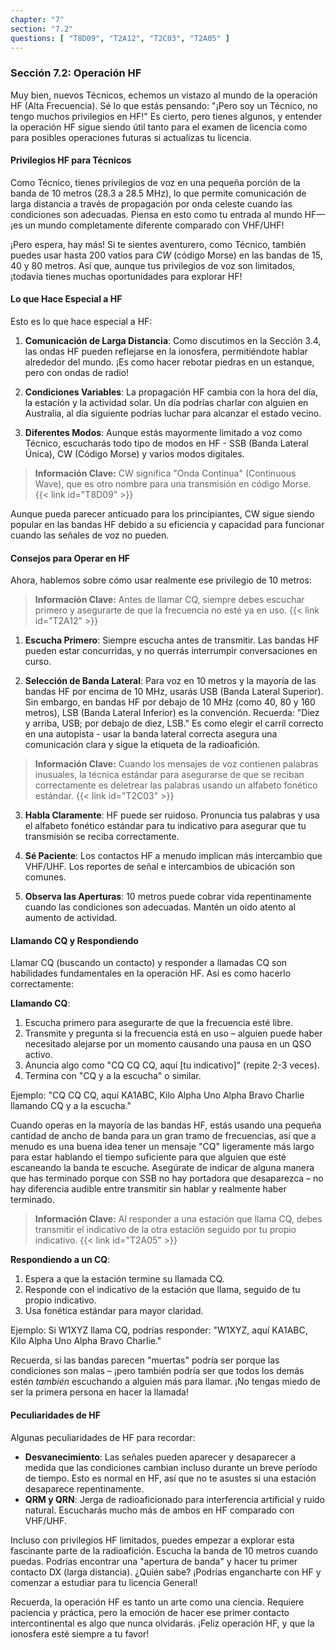 ```yaml
---
chapter: "7"
section: "7.2"
questions: [ "T8D09", "T2A12", "T2C03", "T2A05" ]
---
```


### Sección 7.2: Operación HF

Muy bien, nuevos Técnicos, echemos un vistazo al mundo de la operación HF (Alta Frecuencia). Sé lo que estás pensando: "¡Pero soy un Técnico, no tengo muchos privilegios en HF!" Es cierto, pero tienes algunos, y entender la operación HF sigue siendo útil tanto para el examen de licencia como para posibles operaciones futuras si actualizas tu licencia.

#### Privilegios HF para Técnicos

Como Técnico, tienes privilegios de voz en una pequeña porción de la banda de 10 metros (28.3 a 28.5 MHz), lo que permite comunicación de larga distancia a través de propagación por onda celeste cuando las condiciones son adecuadas. Piensa en esto como tu entrada al mundo HF—¡es un mundo completamente diferente comparado con VHF/UHF!

¡Pero espera, hay más! Si te sientes aventurero, como Técnico, también puedes usar hasta 200 vatios para *CW* (código Morse) en las bandas de 15, 40 y 80 metros. Así que, aunque tus privilegios de voz son limitados, ¡todavía tienes muchas oportunidades para explorar HF!

#### Lo que Hace Especial a HF

Esto es lo que hace especial a HF:
1. **Comunicación de Larga Distancia**: Como discutimos en la Sección 3.4, las ondas HF pueden reflejarse en la ionosfera, permitiéndote hablar alrededor del mundo. ¡Es como hacer rebotar piedras en un estanque, pero con ondas de radio!

2. **Condiciones Variables**: La propagación HF cambia con la hora del día, la estación y la actividad solar. Un día podrías charlar con alguien en Australia, al día siguiente podrías luchar para alcanzar el estado vecino.

3. **Diferentes Modos**: Aunque estás mayormente limitado a voz como Técnico, escucharás todo tipo de modos en HF - SSB (Banda Lateral Única), CW (Código Morse) y varios modos digitales.

> **Información Clave:** CW significa "Onda Continua" (Continuous Wave), que es otro nombre para una transmisión en código Morse. {{< link id="T8D09" >}}

Aunque pueda parecer anticuado para los principiantes, CW sigue siendo popular en las bandas HF debido a su eficiencia y capacidad para funcionar cuando las señales de voz no pueden.

#### Consejos para Operar en HF

Ahora, hablemos sobre cómo usar realmente ese privilegio de 10 metros:

> **Información Clave:** Antes de llamar CQ, siempre debes escuchar primero y asegurarte de que la frecuencia no esté ya en uso. {{< link id="T2A12" >}}

1. **Escucha Primero**: Siempre escucha antes de transmitir. Las bandas HF pueden estar concurridas, y no querrás interrumpir conversaciones en curso.

2. **Selección de Banda Lateral**: Para voz en 10 metros y la mayoría de las bandas HF por encima de 10 MHz, usarás USB (Banda Lateral Superior). Sin embargo, en bandas HF por debajo de 10 MHz (como 40, 80 y 160 metros), LSB (Banda Lateral Inferior) es la convención. Recuerda: "Diez y arriba, USB; por debajo de diez, LSB." Es como elegir el carril correcto en una autopista - usar la banda lateral correcta asegura una comunicación clara y sigue la etiqueta de la radioafición.

> **Información Clave:** Cuando los mensajes de voz contienen palabras inusuales, la técnica estándar para asegurarse de que se reciban correctamente es deletrear las palabras usando un alfabeto fonético estándar. {{< link id="T2C03" >}}

3. **Habla Claramente**: HF puede ser ruidoso. Pronuncia tus palabras y usa el alfabeto fonético estándar para tu indicativo para asegurar que tu transmisión se reciba correctamente.

4. **Sé Paciente**: Los contactos HF a menudo implican más intercambio que VHF/UHF. Los reportes de señal e intercambios de ubicación son comunes.

5. **Observa las Aperturas**: 10 metros puede cobrar vida repentinamente cuando las condiciones son adecuadas. Mantén un oído atento al aumento de actividad.

#### Llamando CQ y Respondiendo

Llamar CQ (buscando un contacto) y responder a llamadas CQ son habilidades fundamentales en la operación HF. Así es como hacerlo correctamente:

**Llamando CQ**:
1. Escucha primero para asegurarte de que la frecuencia esté libre.
2. Transmite y pregunta si la frecuencia está en uso – alguien puede haber necesitado alejarse por un momento causando una pausa en un QSO activo.
3. Anuncia algo como "CQ CQ CQ, aquí [tu indicativo]" (repite 2-3 veces).
4. Termina con "CQ y a la escucha" o similar.

Ejemplo: "CQ CQ CQ, aquí KA1ABC, Kilo Alpha Uno Alpha Bravo Charlie llamando CQ y a la escucha."

Cuando operas en la mayoría de las bandas HF, estás usando una pequeña cantidad de ancho de banda para un gran tramo de frecuencias, así que a menudo es una buena idea tener un mensaje "CQ" ligeramente más largo para estar hablando el tiempo suficiente para que alguien que esté escaneando la banda te escuche. Asegúrate de indicar de alguna manera que has terminado porque con SSB no hay portadora que desaparezca – no hay diferencia audible entre transmitir sin hablar y realmente haber terminado.

> **Información Clave:** Al responder a una estación que llama CQ, debes transmitir el indicativo de la otra estación seguido por tu propio indicativo. {{< link id="T2A05" >}}

**Respondiendo a un CQ**:
1. Espera a que la estación termine su llamada CQ.
2. Responde con el indicativo de la estación que llama, seguido de tu propio indicativo.
3. Usa fonética estándar para mayor claridad.

Ejemplo: Si W1XYZ llama CQ, podrías responder: "W1XYZ, aquí KA1ABC, Kilo Alpha Uno Alpha Bravo Charlie."

Recuerda, si las bandas parecen "muertas" podría ser porque las condiciones son malas – ¡pero también podría ser que todos los demás estén *también* escuchando a alguien más para llamar. ¡No tengas miedo de ser la primera persona en hacer la llamada!

#### Peculiaridades de HF

Algunas peculiaridades de HF para recordar:
- **Desvanecimiento**: Las señales pueden aparecer y desaparecer a medida que las condiciones cambian incluso durante un breve período de tiempo. Esto es normal en HF, así que no te asustes si una estación desaparece repentinamente.
- **QRM y QRN**: Jerga de radioaficionado para interferencia artificial y ruido natural. Escucharás mucho más de ambos en HF comparado con VHF/UHF.

Incluso con privilegios HF limitados, puedes empezar a explorar esta fascinante parte de la radioafición. Escucha la banda de 10 metros cuando puedas. Podrías encontrar una "apertura de banda" y hacer tu primer contacto DX (larga distancia). ¿Quién sabe? ¡Podrías engancharte con HF y comenzar a estudiar para tu licencia General!

Recuerda, la operación HF es tanto un arte como una ciencia. Requiere paciencia y práctica, pero la emoción de hacer ese primer contacto intercontinental es algo que nunca olvidarás. ¡Feliz operación HF, y que la ionosfera esté siempre a tu favor!